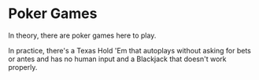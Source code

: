 # Poker Games
In theory, there are poker games here to play.  

In practice, there's a Texas Hold 'Em that autoplays without asking for bets or antes and has no human input and a Blackjack that doesn't work properly.